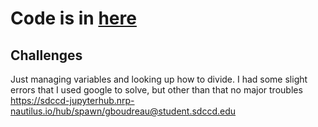 # Code is in [here](https://github.com/Gabrielboudreau/assembly/blob/main/assignments/arithmetic.asm)
## Challenges
Just managing variables and looking up how to divide. I had some slight errors that I used google to solve, but other than that no major troubles
https://sdccd-jupyterhub.nrp-nautilus.io/hub/spawn/gboudreau@student.sdccd.edu
